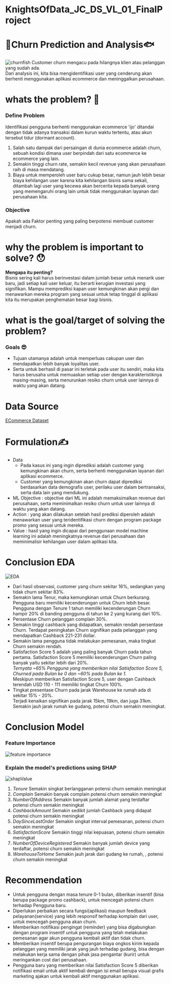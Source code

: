 # KnightsOfData_JC_DS_VL_01_FinalProject

# :tropical_fish:Churn Prediction and Analysis:fish:
![churnfish](https://github.com/PurwadhikaDev/KnightsOfData_JC_DS_VL_01_FinalProject/blob/master/images/churnFish.png)
Customer churn mengacu pada hilangnya klien atau pelanggan yang sudah ada.<br>
Dari analysis ini, kita bisa mengidentifikasi user yang cenderung akan berhenti menggunakan aplikasi ecommerce dan meninggalkan perusahaan.

# whats the problem? :thinking:
### Define Problem
Identifikasi pengguna berhenti menggunakan ecommerce 'ijo' ditandai dengan tidak adanya transaksi dalam kurun waktu tertentu, atau akun tersebut tidur (dormant account).

1. Salah satu dampak dari persaingan di dunia ecommerce adalah churn, sebuah kondisi dimana user berpindah dari satu ecommerce ke ecommerce yang lain.
2. Semakin tinggi churn rate, semakin kecil revenue yang akan perusahaan raih di masa mendatang.
3. Biaya untuk memperoleh user baru cukup besar, namun jauh lebih besar biaya kehilangan user karena kita kehilangan bisnis sama sekali,
ditambah lagi user yang kecewa akan bercerita kepada banyak orang yang memengaruhi orang lain untuk tidak menggunakan layanan dari perusahaan kita.

### Objective
Apakah ada Faktor penting yang paling berpotensi membuat customer menjadi churn.

# why the problem is important to solve? :hushed:
**Mengapa itu penting?**<br>
Bisnis sering kali harus berinvestasi dalam jumlah besar untuk menarik user baru, jadi setiap kali user keluar, itu berarti kerugian investasi yang signifikan.
Mampu memprediksi kapan user kemungkinan akan pergi dan menawarkan mereka program yang sesuai untuk tetap tinggal di aplikasi kita itu merupakan penghematan besar bagi bisnis.

# what is the goal/target of solving the problem?
### Goals :sunglasses:
* Tujuan utamanya adalah untuk memperluas cakupan user dan mendapatkan lebih banyak loyalitas user.
* Serta untuk berhasil di pasar ini terletak pada user itu sendiri,
maka kita harus berusaha untuk memuaskan setiap user dengan karakteristiknya masing-masing, serta menurunkan resiko churn untuk user lainnya di waktu yang akan datang.

# Data Source
[ECommerce Dataset](https://www.kaggle.com/ankitverma2010/ecommerce-customer-churn-analysis-and-prediction)

# Formulation:writing_hand:
* Data
  * Pada kasus ini yang ingin diprediksi adalah customer yang kemungkinan akan churn, serta berhenti menggunakan layanan dari aplikasi ecommerce.
  * Customer yang kemungkinan akan churn dapat diprediksi berdasarkan data demografis user, perilaku user dalam bertransaksi, serta data lain yang mendukung.
* ML Objective : objective dari ML ini adalah memaksimalkan revenue dari perusahaan, serta meminimalkan resiko churn untuk user lainnya di waktu yang akan datang.
* Action : yang akan dilakukan setelah hasil prediksi diperoleh adalah menawarkan user yang teridentifikasi churn dengan program package promo yang sesuai untuk mereka.
* Value : hasil yang ingin dicapai dari penggunaan model machine learning ini adalah meningkatnya revenue dari perusahaan dan meminimalisir kehilangan user dalam aplikasi kita.

# Conclusion EDA
![EDA](https://github.com/PurwadhikaDev/KnightsOfData_JC_DS_VL_01_FinalProject/blob/master/images/edaChurn.png)
* Dari hasil observasi, customer yang churn sekitar 16%, sedangkan yang tidak churn sekitar 83%.
* Semakin lama Tenur, maka kemungkinan untuk Churn berkurang. Pengguna baru memiliki kecenderungan untuk Churn lebih besar. Pengguna dengan Tenure 1 tahun memiliki kecenderungan Churn hampir 20% di banding pengguna di tahun ke 2 yang kurang dari 10%.
* Persentase Churn pelanggan complain 30%.
* Semakin tinggi cashback yang didapatkan, semakin rendah persentase Churn. Terdapat peningkatan Churn signifikan pada pelanggan yang mendapatkan Cashback 221-231 dollar.
* Semakin lama pengguna tidak melakukan pemesanan, maka tingkat Churn semakin rendah.
* Satisfaction Score 5 adalah yang paling banyak Churn pada tahun pertama. Satisfaction Score 5 memiliki kecenderungan Churn paling banyak yaitu sekitar lebih dari 20%.<br>
_Ternyata ~65% Pengguna yang memberikan nilai Satisfaction Score 5, Churned pada Bulan ke 0 dan ~60% pada Bulan ke 1._<br>
Meskipun memberikan Satisfaction Score 5, user dengan Cashback terendah USD 110 - 111 memiliki tingkat Churn 100%.
* Tingkat presentase Churn pada jarak Warehouse ke rumah ada di sekitar 15% - 20%.<br>
Terjadi kenaikan signifikan pada jarak 15km, 19km, dan juga 31km. Semakin jauh jarak rumah ke gudang, potensi churn semakin meningkat.

# Conclusion Model
### Feature Importance
![feature importance](https://github.com/PurwadhikaDev/KnightsOfData_JC_DS_VL_01_FinalProject/blob/master/images/Feature%20Importance.png)
### Explain the model's predictions using SHAP
![shapValue](https://github.com/PurwadhikaDev/KnightsOfData_JC_DS_VL_01_FinalProject/blob/master/images/SHAPchurn.png)
1. _Tenure_
Semakin singkat berlangganan potensi churn semakin meningkat
2. _Complain_
Semakin banyak complain potensi churn semakin meningkat
3. _NumberOfAddress_
Semakin banyak jumlah alamat yang terdaftar potensi churn semakin meningkat
4. _CashbackAmount_
Semakin sedikit jumlah Cashback yang didapat potensi churn semakin meningkat
5. _DaySinceLastOrder_
Semakin singkat interval pemesanan, potensi churn semakin meningkat
6. _SatisfactionScore_
Semakin tinggi nilai kepuasan, potensi churn semakin meningkat
7. _NumberOfDeviceRegistered_
Semakin banyak jumlah device yang terdaftar, potensi churn semakin meningkat
8. _WarehouseToHome_
Semakin jauh jarak dari gudang ke rumah, , potensi churn semakin meningkat

# Recommendation
* Untuk pengguna dengan masa tenure 0-1 bulan, diberikan insentif (bisa berupa package promo cashback), untuk mencegah potensi churn terhadap Pengguna baru.
* Diperlukan perbaikan secara fungsi(aplikasi) maupun feedback pelayanan(service) yang lebih responsif terhadap komplain dari user, untuk mencegah pengguna akan churn.
* Memberikan notifikasi pengingat (reminder) yang bisa digabungkan dengan program insentif untuk pengguna yang telah melakukan pemesanan agar akun pengguna kembali aktif dan tidak churn.
* Memberikan insentif berupa pengurangan biaya ongkos kirim kepada pelanggan yang memiliki jarak yang jauh terhadap gudang, bisa dengan melakukan kerja sama dengan pihak jasa pengantar (kurir) untuk meringankan cost dari perusahaan.
* Pengguna baru yang memberikan nilai Satisfaction Score 5 diberikan notifikasi email untuk aktif kembali dengan isi email berupa visual grafis marketing ajakan untuk kembali aktif menggunakan aplikasi.
